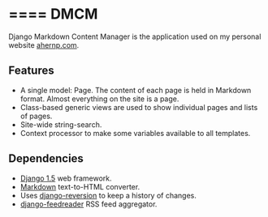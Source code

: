 ====
DMCM
====

Django Markdown Content Manager is the application used on my personal 
website [ahernp.com](http:/ahernp.com).

Features
--------

* A single model: Page. The content of each page is held in Markdown 
  format. Almost everything on the site is a page.
* Class-based generic views are used to show individual pages and lists 
  of pages.
* Site-wide string-search.
* Context processor to make some variables available to all templates.

Dependencies
------------

* [Django 1.5](https://pypi.python.org/pypi/Django/1.5) web framework.
* [Markdown](https://pypi.python.org/pypi/Markdown) text-to-HTML 
  converter.
* Uses [django-reversion](https://github.com/etianen/django-reversion)
  to keep a history of changes.
* [django-feedreader](https://github.com/ahernp/django-feedreader) 
  RSS feed aggregator.
